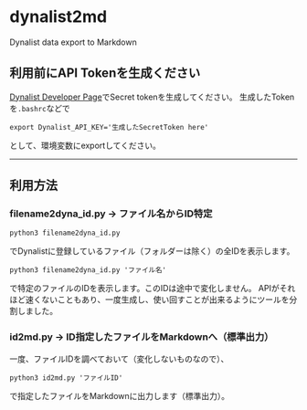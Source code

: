 # dynalist2md
Dynalist data export to Markdown

## 利用前にAPI Tokenを生成ください
[Dynalist Developer Page](https://dynalist.io/developer)でSecret tokenを生成してください。
生成したTokenを`.bashrc`などで

`export Dynalist_API_KEY='生成したSecretToken here'`

として、環境変数にexportしてください。

---

## 利用方法

### filename2dyna_id.py → ファイル名からID特定

`python3 filename2dyna_id.py`

でDynalistに登録しているファイル（フォルダーは除く）の全IDを表示します。

`python3 filename2dyna_id.py 'ファイル名'`

で特定のファイルのIDを表示します。このIDは途中で変化しません。
APIがそれほど速くないこともあり、一度生成し、使い回すことが出来るようにツールを分割しました。

### id2md.py → ID指定したファイルをMarkdownへ（標準出力）

一度、ファイルIDを調べておいて（変化しないものなので）、

`python3 id2md.py 'ファイルID'`

で指定したファイルをMarkdownに出力します（標準出力）。


